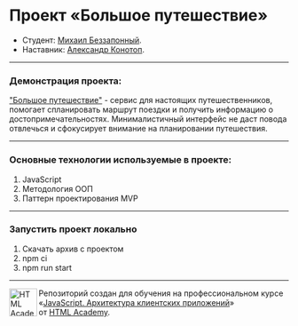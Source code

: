 # Проект «Большое путешествие»

* Студент: [Михаил Беззапонный](https://up.htmlacademy.ru/ecmascript/18/user/782277).
* Наставник: [Александр Конотоп](https://htmlacademy.ru/profile/id2123489).

---

### Демонстрация проекта:

["Большое путешествие"](https://michaelbezz.github.io/big-trip-18) - сервис для настоящих путешественников, помогает спланировать маршрут поездки и получить информацию о достопримечательностях. Минималистичный интерфейс не даст повода отвлечься и сфокусирует внимание на планировании путешествия.

---

### Основные технологии используемые в проекте:
1. JavaScript
2. Методология ООП
3. Паттерн проектирования MVP

---

### Запустить проект локально
1. Скачать архив с проектом
2. npm ci
3. npm run start

---

<a href="https://htmlacademy.ru/intensive/ecmascript"><img align="left" width="50" height="50" title="HTML Academy" src="https://up.htmlacademy.ru/static/img/intensive/ecmascript/logo-for-github.svg"></a>

Репозиторий создан для обучения на профессиональном курсе «[JavaScript. Архитектура клиентских приложений](https://htmlacademy.ru/intensive/ecmascript)» от [HTML Academy](https://htmlacademy.ru).

[check-image]: https://github.com/htmlacademy-ecmascript/782277-big-trip-simple-18/workflows/Project%20check/badge.svg?branch=master
[check-url]: https://github.com/htmlacademy-ecmascript/782277-big-trip-simple-18/actions
